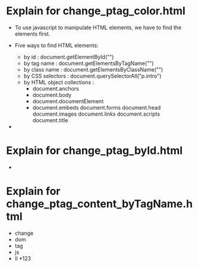 # Explain for change_ptag_color.html
* To use javascript to manipulate HTML elements, we have to find the elements first.
* Five ways to find HTML elements:
  - by id : document.getElementById("")
  - by tag name : document.getElementsByTagName("")
  - by class name : document.getElementsByClassName("")
  - by CSS selectors : document.querySelectorAll("p.intro")
  - by HTML object collections :
    - document.anchors
    - document.body
    - document.documentElement
    - document.embeds
document.forms
document.head
document.images
document.links
document.scripts
document.title

* 
# Explain for change_ptag_byId.html
* 
# Explain for change_ptag_content_byTagName.html
* change
* dom
* tag
* js
* ll
*123
